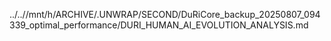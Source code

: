 ../..//mnt/h/ARCHIVE/.UNWRAP/SECOND/DuRiCore_backup_20250807_094339_optimal_performance/DURI_HUMAN_AI_EVOLUTION_ANALYSIS.md